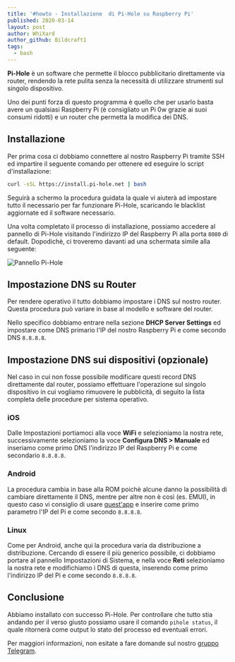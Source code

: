 ```yaml
---
title: '#howto - Installazione  di Pi-Hole su Raspberry Pi'
published: 2020-03-14
layout: post
author: WhiXard
author_github: Bildcraft1
tags:
  - bash
---
```

**Pi-Hole** è un software che permette il blocco pubblicitario direttamente via router, rendendo la rete pulita senza la necessità di utilizzare strumenti sul singolo dispositivo.

Uno dei punti forza di questo programma è quello che per usarlo basta avere un qualsiasi Raspberry Pi (è consigliato un Pi 0w grazie ai suoi consumi ridotti) e un router che permetta la modifica dei DNS.

## Installazione

Per prima cosa ci dobbiamo connettere al nostro Raspberry Pi tramite SSH ed impartire il seguente comando per ottenere ed eseguire lo script d'installazione:

```bash
curl -sSL https://install.pi-hole.net | bash
```

Seguirà a schermo la procedura guidata la quale vi aiuterà ad impostare tutto il necessario per far funzionare Pi-Hole, scaricando le blacklist aggiornate ed il software necessario.

Una volta completato il processo di installazione, possiamo accedere al pannello di Pi-Hole visitando l'indirizzo IP del Raspberry Pi alla porta `8080` di default. Dopodichè, ci troveremo davanti ad una schermata simile alla seguente:

![Pannello Pi-Hole](storage/Schermata%20da%202020-03-05%2020-12-45.png)

## Impostazione DNS su Router

Per rendere operativo il tutto dobbiamo impostare i DNS sul nostro router. Questa procedura può variare in base al modello e software del router.

Nello specifico dobbiamo entrare nella sezione **DHCP Server Settings** ed impostare come DNS primario l'IP del nostro Raspberry Pi e come secondo DNS `8.8.8.8`.

## Impostazione DNS sui dispositivi (opzionale)

Nel caso in cui non fosse possibile modificare questi record DNS direttamente dal router, possiamo effettuare l'operazione sul singolo dispositivo in cui vogliamo rimuovere le pubblicità, di seguito la lista completa delle procedure per sistema operativo.

### iOS

Dalle Impostazioni portiamoci alla voce **WiFi** e selezioniamo la nostra rete, successivamente selezioniamo la voce **Configura DNS > Manuale** ed inseriamo come primo DNS l'indirizzo IP del Raspberry Pi e come secondario `8.8.8.8`.

### Android

La procedura cambia in base alla ROM poichè alcune danno la possibilità di cambiare direttamente il DNS, mentre per altre non è così (es. EMUI), in questo caso vi consiglio di usare [quest'app](https://play.google.com/store/apps/details?id=com.burakgon.dnschanger&hl=it) e inserire come primo parametro l'IP del Pi e come secondo `8.8.8.8`.

### Linux

Come per Android, anche qui la procedura varia da distribuzione a distribuzione. Cercando di essere il più generico possibile, ci dobbiamo portare al pannello Impostazioni di Sistema, e nella voce **Reti** selezioniamo la nostra rete e modifichiamo i DNS di questa, inserendo come primo l'indirizzo IP del Pi e come secondo `8.8.8.8`.

## Conclusione

Abbiamo installato con successo Pi-Hole. Per controllare che tutto stia andando per il verso giusto possiamo usare il comando `pihole status`, il quale ritornerà come output lo stato del processo ed eventuali errori.

Per maggiori informazioni, non esitate a fare domande sul nostro [gruppo Telegram](https://t.me/linuxpeople).